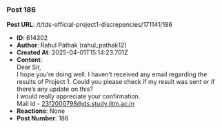 ### Post 186
**Post URL**: /t/tds-official-project1-discrepencies/171141/186
- **ID**: 614302
- **Author**: Rahul Pathak (rahul_pathak12)
- **Created At**: 2025-04-01T15:14:23.701Z
- **Content**:  
  Dear Sir,<br>
I hope you’re doing well. I haven’t received any email regarding the results of Project 1. Could you please check if my result was sent or if there’s any update on this?<br>
I would really appreciate your confirmation.<br>
Mail id - 23f2000798@ds.study.iitm.ac.in
- **Reactions**: None
- **Post Number**: 186

